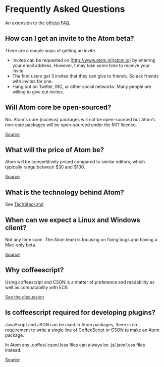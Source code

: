 # Frequently Asked Questions

An extension to the [official FAQ](https://atom.io/faq).

## How can I get an invite to the Atom beta?

There are a couple ways of getting an invite.
 - Invites can be requested on [http://www.atom.io](atom.io) by entering your email address. However, t may take some time to receive your invite
 - The first users get 3 invites that they can give to friends. So ask friends with invites for one.
 - Hang out on Twitter, IRC, or other social networks. Many people are willing to give out invites.

## Will Atom core be open-sourced?

No. Atom's core (nucleus) packages will not be open-sourced but Atom's non-core packages will be open-sourced under the MIT licence.

[Source](https://atom.io/faq)

## What will the price of Atom be?

Atom will be competitively priced compared to similar editors, which typically range between $30 and $100.

[Source](https://atom.io/faq)

## What is the technology behind Atom?

See [TechStack.md](TechStack.md)

## When can we expect a Linux and Windows client?

Not any time soon. The Atom team is focusing on fixing bugs and having a Mac-only beta.

[Source](http://discuss.atom.io/t/timeline-on-windows-and-linux-betas/66/50)

## Why coffeescript?

Using coffeescript and CSON is a matter of preference and readability as well as compatability with EC6.

[See the discussion](http://discuss.atom.io/t/why-coffeescript/131)

## Is coffeescript required for developing plugins?

JavaScript and JSON can be used in Atom packages, there is no requirement to write a single line of CoffeeScript or CSON to make an Atom package.

In Atom any .coffee/.cson/.less files can always be .js/.json/.css files instead.

[Source](http://discuss.atom.io/t/is-coffeescript-required-for-developing-plug-ins/65/4)